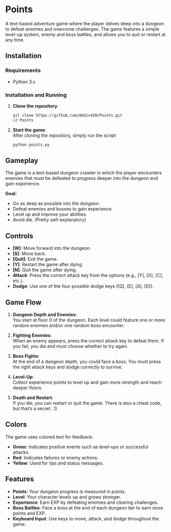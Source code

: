 # Points

A text-based adventure game where the player delves deep into a dungeon to defeat enemies and overcome challenges. The game features a simple level-up system, enemy and boss battles, and allows you to quit or restart at any time.

## Installation

### Requirements

- Python 3.x

### Installation and Running

1. **Clone the repository**:
    ```bash
    git clone https://github.com/Addiv420/Points.git
    cd Points
    ```

2. **Start the game**:  
    After cloning the repository, simply run the script:
    ```bash
    python points.py
    ```

## Gameplay

The game is a text-based dungeon crawler in which the player encounters enemies that must be defeated to progress deeper into the dungeon and gain experience.

**Goal:**  
- Go as deep as possible into the dungeon.  
- Defeat enemies and bosses to gain experience.  
- Level up and improve your abilities.  
- Avoid die. (Pretty self-explanatory)

## Controls

- **[W]**: Move forward into the dungeon.  
- **[S]**: Move back.  
- **[Quit]**: Exit the game.  
- **[Y]**: Restart the game after dying.  
- **[N]**: Quit the game after dying.  
- **Attack**: Press the correct attack key from the options (e.g., [Y], [X], [C], etc.).  
- **Dodge**: Use one of the four possible dodge keys ([Q], [E], [A], [D]).

## Game Flow

1. **Dungeon Depth and Enemies**:  
   You start at floor 0 of the dungeon. Each level could feature one or more random enemies and/or one random boss encounter.

2. **Fighting Enemies**:  
   When an enemy appears, press the correct attack key to defeat them. If you fail, you die and must choose whether to try again.

3. **Boss Fights**:  
   At the end of a dungeon depth, you could face a boss. You must press the right attack keys and dodge correctly to survive.

4. **Level-Up**:  
   Collect experience points to level up and gain more strength and reach deeper floors.

5. **Death and Restart**:  
   If you die, you can restart or quit the game. There is also a cheat code, but that’s a secret. :3

## Colors

The game uses colored text for feedback:

- **Green**: Indicates positive events such as level-ups or successful attacks.  
- **Red**: Indicates failures or enemy actions.  
- **Yellow**: Used for tips and status messages.

## Features

- **Points**: Your dungeon progress is measured in points.  
- **Level**: Your character levels up and grows stronger.  
- **Experience**: Earn EXP by defeating enemies and clearing challenges.  
- **Boss Battles**: Face a boss at the end of each dungeon tier to earn more points and EXP.  
- **Keyboard Input**: Use keys to move, attack, and dodge throughout the game.